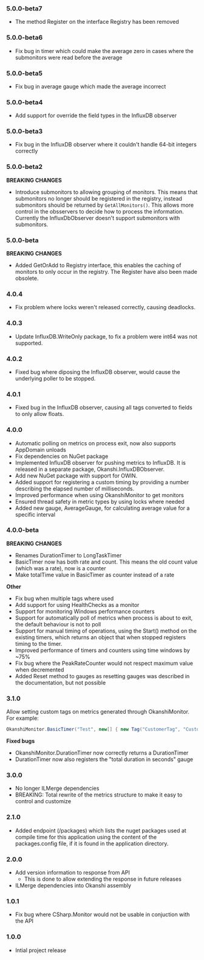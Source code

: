 ### 5.0.0-beta7

* The method Register on the interface Registry has been removed

### 5.0.0-beta6

* Fix bug in timer which could make the average zero in cases where the submonitors were read before the average

### 5.0.0-beta5

* Fix bug in average gauge which made the average incorrect

### 5.0.0-beta4

* Add support for override the field types in the InfluxDB observer

### 5.0.0-beta3

* Fix bug in the InfluxDB observer where it couldn't handle 64-bit integers correctly

### 5.0.0-beta2

**BREAKING CHANGES**
* Introduce submonitors to allowing grouping of monitors. This means that submonitors no longer should be registered in the registry, instead submonitors should be returned by ```GetAllMonitors()```. This allows more control in the obsservers to decide how to process the information. Currently the InfluxDbObserver doesn't support submonitors with submonitors.

### 5.0.0-beta

**BREAKING CHANGES**
* Added GetOrAdd to Registry interface, this enables the caching of monitors to only occur in the registry. The Register have also been made obsolete.

### 4.0.4

* Fix problem where locks weren't released correctly, causing deadlocks.

### 4.0.3

* Update InfluxDB.WriteOnly package, to fix a problem were int64 was not supported.

### 4.0.2

* Fixed bug where diposing the InfluxDB observer, would cause the underlying poller to be stopped.

### 4.0.1

* Fixed bug in the InfluxDB observer, causing all tags converted to fields to only allow floats.

### 4.0.0

* Automatic polling on metrics on process exit, now also supports AppDomain unloads
* Fix dependencies on NuGet package
* Implemented InfluxDB observer for pushing metrics to InfluxDB. It is released in a separate package, Okanshi.InfluxDBObserver.
* Add new NuGet package with support for OWIN.
* Added support for registering a custom timing by providing a number describing the elapsed number of milliseconds.
* Improved performance when using OkanshiMonitor to get monitors
* Ensured thread safety in metric types by using locks where needed
* Added new gauge, AverageGauge, for calculating average value for a specific interval

### 4.0.0-beta

**BREAKING CHANGES**

* Renames DurationTimer to LongTaskTimer
* BasicTimer now has both rate and count. This means the old count value (which was a rate), now is a counter
* Make totalTime value in BasicTimer as counter instead of a rate

**Other**

* Fix bug when multiple tags where used
* Add support for using HealthChecks as a monitor
* Support for monitoring Windows performance counters
* Support for automatically poll of metrics when process is about to exit, the default behaviour is not to poll
* Support for manual timing of operations, using the Start() method on the existing timers, which returns an object that when stopped registers timing to the timer.
* Improved performance of timers and counters using time windows by ~75%
* Fix bug where the PeakRateCounter would not respect maximum value when decremented
* Added Reset method to gauges as resetting gauges was described in the documentation, but not possible

### 3.1.0
Allow setting custom tags on metrics generated through OkanshiMonitor.
For example:

```csharp
OkanshiMonitor.BasicTimer("Test", new[] { new Tag("CustomerTag", "CustomValue") });
```

**Fixed bugs**

* OkanshiMonitor.DurationTimer now correctly returns a DurationTimer
* DurationTimer now also registers the "total duration in seconds" gauge

### 3.0.0
* No longer ILMerge dependencies
* BREAKING: Total rewrite of the metrics structure to make it easy to control and customize

### 2.1.0
* Added endpoint (/packages) which lists the nuget packages used at compile time for this application using the content of the packages.config file, if it is found in the application directory.

### 2.0.0
* Add version information to response from API
	* This is done to allow extending the response in future releases
* ILMerge dependencies into Okanshi assembly

### 1.0.1
* Fix bug where CSharp.Monitor would not be usable in conjuction with the API

### 1.0.0
* Intial project release
